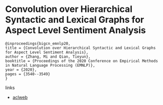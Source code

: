 # Convolution over Hierarchical Syntactic and Lexical Graphs for Aspect Level Sentiment Analysis

```
@inproceedings{bigcn_emnlp20,
title = {Convolution over Hierarchical Syntactic and Lexical Graphs for Aspect Level Sentiment Analysis},
author = {Zhang, Mi and Qian, Tieyun},
booktitle = {Proceedings of the 2020 Conference on Empirical Methods in Natural Language Processing (EMNLP)},
year = {2020},
pages = {3540--3549}
}
```

links
- [aclweb](https://www.aclweb.org/anthology/2020.emnlp-main.286/)
